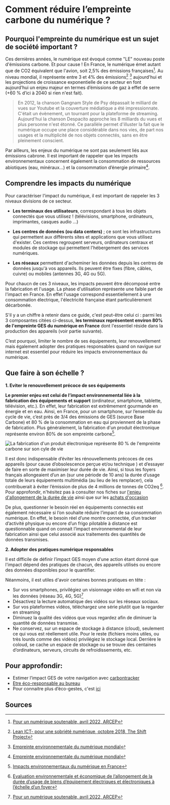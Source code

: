 # **Comment réduire l’empreinte carbone du numérique ?**

## Pourquoi l'empreinte du numérique est un sujet de société important ?

Ces dernières années, le numérique est évoqué comme "LE" nouveau poste d'émissions carbone. Et pour cause ! En France, le numérique émet autant que de CO2 équivalent que l'avion, soit 2,5% des émissions françaises[^1]. Au niveau mondial, il représente entre 3 et 4% des émissions[^2] [^3] aujourd'hui et les projections de croissance exponentielle de ce secteur en font aujourd’hui un enjeu majeur en termes d’émissions de gaz à effet de serre (+60 % d’ici à 2040 si rien n'est fait).

> En 2012, la chanson Gangnam Style de Psy dépassait le milliard de vues sur Youtube et la couverture médiatique a été impressionnate. C'était un évènement, un tournant pour la plateforme de streaming. Aujourd'hui la chanson Despacito approche les 8 milliards du vues et plus personne n'est étonné. Ce parallèle permet d'illuster la fait que le numérique occupe une place considérable dans nos vies, de part nos usages et la multiplicité de nos objets connectés, sans en être pleinement conscient.

Par ailleurs, les enjeux du numérique ne sont pas seulement liés aux émissions cabrone. Il est important de rappeler que les impacts environnementaux concernent également la consommation de ressources abiotiques (eau, minéraux…) et la consommation d’énergie primaire[^3].

## Comprendre les impacts du numérique

Pour caractériser l'impact du numérique, il est important de rappeler les 3 niveaux divisions de ce secteur.

- **Les terminaux des utilisateurs**, correspondant à tous les objets connectés que vous utilisez ! (télévisions, smartphone, ordinateurs, imprimantes, casques audio ...)

- **Les centres de données (ou data centers)** ; ce sont les infrastructures qui permettent aux différents sites et applications que vous utilisez d'exister. Ces centres regroupent serveurs, ordinateurs centraux et modules de stockage qui permettent l'hébergement des services numériques.

- **Les réseaux** permettent d'acheminer les données depuis les centres de données jusqu'à vos appareils. Ils peuvent être fixes (fibre, câbles, cuivre) ou mobiles (antennes 3G, 4G ou 5G).

Pour chaucn de ces 3 niveaux, les impacts peuvent être décomposé entre la fabrication et l'usage. La phase d'utilisation représente une faible part de l'impact en France. En effet l'usage correspond essentiellement à une consommation électrique, l'électricité française étant particulièrement décarbonée.

S'il y a un chiffre à retenir dans ce guide, c'est peut-être celui ci : parmi les 3 composantes citées ci-dessus, **les terminaux représentent environ 80% de l'empreinte GES du numérique en France** dont l'essentiel réside dans la production des appareils (voir partie suivante).

C’est pourquoi, limiter le nombre de ses équipements, leur renouvellement mais également adopter des pratiques responsables quand on navigue sur internet est essentiel pour réduire les impacts environnementaux du numérique.

## Que faire à son échelle ?

**1. Eviter le renouvellement précoce de ses équipements**

**Le premier enjeu est celui de l’impact environnemental liée à la fabrication des équipements et support** (ordinateur, smartphone, tablette, télévision, etc.). En effet, leur fabrication est extrêmement gourmande en énergie et en eau. Ainsi, en France, pour un smartphone, sur l’ensemble du cycle de vie, c’est près de 3/4 des émissions de GES (source Base Carbone) et 80 % de la consommation en eau qui proviennent de la phase de fabrication. Plus généralement, la fabrication d'un produit électronique représente environ 80% de son empreinte carbone[^4].

![La fabrication d'un produit électronique représente 80 % de l'empreinte carbone sur son cyle de vie](https://ecolab-data.netlify.app/images/Chiffres-cles_Achat-elec-reconditionne.png)

Il est donc indispensable d’éviter les rénouvellements précoces de ces appareils (pour cause d’obsolescence perçue et/ou technique ) et d’essayer de faire en sorte de maximiser leur durée de vie. Ainsi, si tous les foyers français allongeaient d’un an (sur une période de 10 ans) la durée d’usage totale de leurs équipements multimédia (au lieu de les remplacer), cela contribuerait à éviter l’émission de plus de 4 millions de tonnes de CO2eq [^5]. Pour approfondir, n'hésitez pas à consulter nos fiches sur [l'enjeu d'allongement de la durée de vie](https://nosgestesclimat.fr/actions/plus/divers/%C3%A9lectrom%C3%A9nager/allongement) ainsi que sur les [achats d'occasion](https://nosgestesclimat.fr/actions/plus/divers/%C3%A9lectrom%C3%A9nager/seconde-main)

De plus, questionner le besoin réel en équipements connectés est également nécessaire si l’on souhaite réduire l’impact de sa consommation numérique. En effet, le besoin réel d’une montre connectée, d’un tracker d’activité physique ou encore d’un frigo pilotable à distance est questionnable quand on connait l’impact environnemental de leur fabrication ainsi que celui associé aux traitements des quantités de données transmises.

**2. Adopter des pratiques numérique responsables**

Il est difficile de définir l’impact GES moyen d'une action étant donné que l'impact dépend des pratiques de chacun, des appareils utilisés ou encore des données disponibles pour le quantifier.

Néanmoins, il est utiles d'avoir certaines bonnes pratiques en tête :

- Sur vos smartphones, privilégiez un visionnage vidéo en wifi et non via les données (réseau 3G, 4G, 5G)[^1]
- Désactivez la lecture automatique des vidéos sur les réseaux sociaux.
- Sur vos plateformes vidéos, téléchargez une série plutôt que la regarder en streaming
- Diminuez la qualité des vidéos que vous regardez afin de diminuer la quantité de données transmise.
- Ne conservez, sur un espace de stockage à distance (cloud), seulement ce qui vous est réellement utile. Pour le reste (fichiers moins utiles, ou très lourds comme des vidéos) privilégiez le stockage local. Derrière le coloud, se cache un espace de stockage ou se trouve des centaines d’ordinateurs, serveurs, circuits de refroidissements, etc.

## Pour approfondir:

- Estimer l’impact GES de votre navigation avec [carbontracker](https://theshiftproject.org/carbonalyser-extension-navigateur/)
- [Etre éco-responsable au bureau](https://www.ademe.fr/sites/default/files/assets/documents/guide-pratique-ecoresponsable-au-bureau.pdf)
- Pour connaitre plus d’éco-gestes, c'est [ici](https://www.qqf.fr/infographie/69/pollution-numerique-du-clic-au-declic)

## Sources

[^1]: [Pour un numérique soutenable, avril 2022, ARCEP](https://www.arcep.fr/uploads/tx_gspublication/rapport-pour-un-numerique-soutenable_dec2020.pdf)
[^2]: [Lean ICT- pour une sobriété numérique, octobre 2018, The Shift Project](https://theshiftproject.org/wp-content/uploads/2018/11/Rapport-final-v8-WEB.pdf)
[^3]: [Empreinte environnementale du numérique mondial](https://www.greenit.fr/wp-content/uploads/2019/10/2019-10-GREENIT-etude_EENM-rapport-accessible.VF_.pdf)
[^4]: [Impacts environnementaux du numérique en France](https://www.greenit.fr/wp-content/uploads/2021/02/2021-01-iNum-etude-impacts-numerique-France-rapport-0.8.pdf)
[^5]: [Evaluation environnementale et économique de l’allongement de la durée d’usage de biens d’équipement électriques et électroniques à l’échelle d’un foyer](https://librairie.ademe.fr/dechets-economie-circulaire/125-evaluation-environnementale-et-economique-de-l-allongement-de-la-duree-d-usage-de-biens-d-equipements-electriques-et-electroniques-a-l-echelle-d-un-foyer.html)
